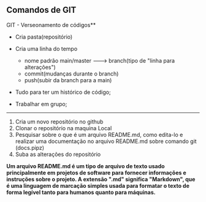 
## Comandos de GIT
GIT - Verseonamento de códigos**

- Cria pasta(repositório)

- Cria uma linha do tempo 
	- nome padrão main/master ---> branch(tipo de "linha para alterações") 
	- commit(mudanças durante o branch)
	- push(subir da branch para a main)

- Tudo para ter um histórico de código;
- Trabalhar em grupo; 

----------------------------------------------------------------------------------
1. Cria um novo repositório no github
2. Clonar o repositório na maquina Local
3. Pesquisar sobre o que é um arquivo README.md, como edita-lo e realizar uma documentação no arquivo README.md sobre comando git (docs.pipz)
4. Suba as alterações do repositório

**Um arquivo README.md é um tipo de arquivo de texto usado principalmente em projetos de software para fornecer informações e instruções sobre o projeto. A extensão ".md" significa "Markdown", que é uma linguagem de marcação simples usada para formatar o texto de forma legível tanto para humanos quanto para máquinas.**